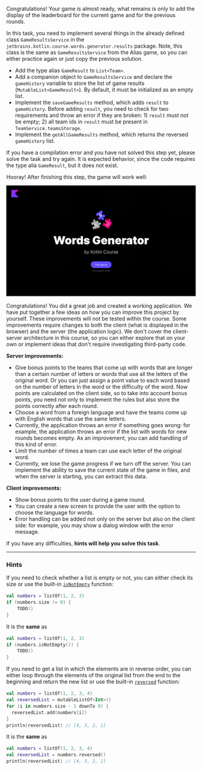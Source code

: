 Congratulations! Your game is almost ready, what remains is only to add the display of the leaderboard for the current game
and for the previous rounds.

In this task, you need to implement several things in the already defined class `GameResultsService` in
the `jetbrains.kotlin.course.words.generator.results` package. Note, this class is the same as `GameResultsService` from the Alias game, so you can either practice again or just copy the previous solution.

- Add the type alias `GameResult` to `List<Team>`.
- Add a companion object to `GameResultsService`
  and declare the `gameHistory` variable to store the list of game results (`MutableList<GameResult>`).
  By default, it must be initialized as an empty list.
- Implement the `saveGameResults` method, which adds `result` to `gameHistory`.
  Before adding `result`, you need to check for two requirements and throw an error if they are broken: 1) `result` must
  not be empty; 2) all team ids in `result` must be present in `TeamService.teamsStorage`.
- Implement the `getAllGameResults` method, which returns the reversed `gameHistory` list.


<div class="hint" title="Click me if you pressed Check and found a compilation error">

  If you have a compilation error and you have not solved this step yet, please solve the task and try again. 
  It is expected behavior, since the code requires the type alia `GameResult`, but it does not exist.
</div>


Hooray! After finishing this step, the game will work well:

![The current state of the game](../../utils/src/main/resources/images/states/wordGenerator/state2.gif)

<div class="hint" title="Click me to learn about possible ways to extend the project">

Congratulations! You did a great job and created a working application.
We have put together a few ideas on how you can improve this project by yourself.
These improvements will not be tested within the course.
Some improvements require changes to both the client (what is displayed in the browser)
and the server (the application logic).
We don't cover the client-server architecture in this course,
so you can either explore that on your own or implement ideas that don't require investigating third-party code.

**Server improvements:**

- Give bonus points to the teams that come up with words that are longer than a certain number of letters 
  or words that use all the letters of the original word. 
  Or you can just assign a point value to each word based on the number of letters in the word or the difficulty of the word.
  Now points are calculated on the client side, so to take into account bonus points,
  you need not only to implement the rules but also store the points correctly after each round.
- Choose a word from a foreign language and have the teams come up with English words that use the same letters.
- Currently, the application throws an error if something goes wrong:
  for example, the application throws an error if the list with words for new rounds becomes empty.
  As an improvement, you can add handling of this kind of error.
- Limit the number of times a team can use each letter of the original word.
- Currently, we lose the game progress if we turn off the server.
  You can implement the ability to save the current state of the game in files,
  and when the server is starting, you can extract this data.

**Client improvements:**

- Show bonus points to the user during a game round.
- You can create a new screen to provide the user with the option to choose the language for words.
- Error handling can be added not only on the server but also on the client side:
  for example, you may show a dialog window with the error message.
</div>

If you have any difficulties, **hints will help you solve this task**.

----

### Hints

<div class="hint" title="Click me to learn about the `isNotEmpty` built-in function">

If you need to check whether a list is empty or not, you can either check its size or use the built-in [`isNotEmpty`](https://kotlinlang.org/api/latest/jvm/stdlib/kotlin.collections/is-not-empty.html) function:

  ```kotlin
  val numbers = listOf(1, 2, 3)
  if (numbers.size != 0) {
      TODO()
  }
  ```
It is the **same** as

  ```kotlin
  val numbers = listOf(1, 2, 3)
  if (numbers.isNotEmpty()) {
      TODO()
  }
  ```
</div>

<div class="hint" title="Click me to learn about the `reversed` built-in function">

If you need to get a list in which the elements are in reverse order,
you can either loop through the elements of the original list from the end to the beginning and
return the new list or use the built-in [`reversed`](https://kotlinlang.org/api/latest/jvm/stdlib/kotlin.collections/reversed.html) function:

  ```kotlin
  val numbers = listOf(1, 2, 3, 4)
  val reversedList = mutableListOf<Int>()
  for (i in numbers.size - 1 downTo 0) {
    reversedList.add(numbers[i])
  }
  println(reversedList) // [4, 3, 2, 1]
  ```

It is the **same** as
  ```kotlin
  val numbers = listOf(1, 2, 3, 4)
  val reversedList = numbers.reversed()
  println(reversedList) // [4, 3, 2, 1]
  ```
</div>
